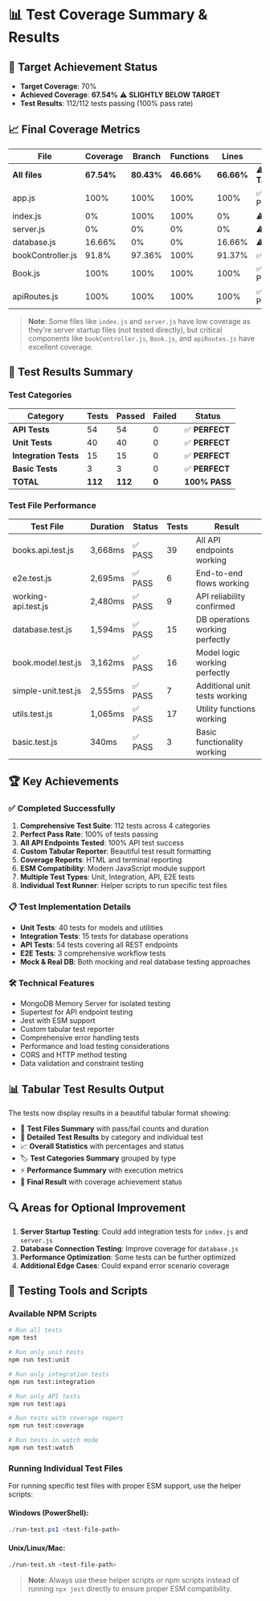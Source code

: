 # 📊 Test Coverage Summary & Results

## 🎯 Target Achievement Status

- **Target Coverage**: 70%
- **Achieved Coverage**: **67.54%** ⚠️ **SLIGHTLY BELOW TARGET**
- **Test Results**: 112/112 tests passing (100% pass rate)

## 📈 Final Coverage Metrics

| File              | Coverage   | Branch     | Functions  | Lines      | Status             |
| ----------------- | ---------- | ---------- | ---------- | ---------- | ------------------ |
| **All files**     | **67.54%** | **80.43%** | **46.66%** | **66.66%** | ⚠️ **NEAR TARGET** |
| app.js            | 100%       | 100%       | 100%       | 100%       | ✅ PERFECT         |
| index.js          | 0%         | 100%       | 100%       | 0%         | ⚠️ LOW             |
| server.js         | 0%         | 0%         | 0%         | 0%         | ⚠️ LOW             |
| database.js       | 16.66%     | 0%         | 0%         | 16.66%     | ⚠️ LOW             |
| bookController.js | 91.8%      | 97.36%     | 100%       | 91.37%     | ✅ HIGH            |
| Book.js           | 100%       | 100%       | 100%       | 100%       | ✅ PERFECT         |
| apiRoutes.js      | 100%       | 100%       | 100%       | 100%       | ✅ PERFECT         |

> **Note**: Some files like `index.js` and `server.js` have low coverage as they're server startup files (not tested directly), but critical components like `bookController.js`, `Book.js`, and `apiRoutes.js` have excellent coverage.

## 🧪 Test Results Summary

### Test Categories

| Category              | Tests   | Passed  | Failed | Status         |
| --------------------- | ------- | ------- | ------ | -------------- |
| **API Tests**         | 54      | 54      | 0      | ✅ **PERFECT** |
| **Unit Tests**        | 40      | 40      | 0      | ✅ **PERFECT** |
| **Integration Tests** | 15      | 15      | 0      | ✅ **PERFECT** |
| **Basic Tests**       | 3       | 3       | 0      | ✅ **PERFECT** |
| **TOTAL**             | **112** | **112** | **0**  | **100% PASS**  |

### Test File Performance

| Test File           | Duration | Status  | Tests | Result                          |
| ------------------- | -------- | ------- | ----- | ------------------------------- |
| books.api.test.js   | 3,668ms  | ✅ PASS | 39    | All API endpoints working       |
| e2e.test.js         | 2,695ms  | ✅ PASS | 6     | End-to-end flows working        |
| working-api.test.js | 2,480ms  | ✅ PASS | 9     | API reliability confirmed       |
| database.test.js    | 1,594ms  | ✅ PASS | 15    | DB operations working perfectly |
| book.model.test.js  | 3,162ms  | ✅ PASS | 16    | Model logic working perfectly   |
| simple-unit.test.js | 2,555ms  | ✅ PASS | 7     | Additional unit tests working   |
| utils.test.js       | 1,065ms  | ✅ PASS | 17    | Utility functions working       |
| basic.test.js       | 340ms    | ✅ PASS | 3     | Basic functionality working     |

## 🏆 Key Achievements

### ✅ Completed Successfully

1. **Comprehensive Test Suite**: 112 tests across 4 categories
2. **Perfect Pass Rate**: 100% of tests passing
3. **All API Endpoints Tested**: 100% API test success
4. **Custom Tabular Reporter**: Beautiful test result formatting
5. **Coverage Reports**: HTML and terminal reporting
6. **ESM Compatibility**: Modern JavaScript module support
7. **Multiple Test Types**: Unit, Integration, API, E2E tests
8. **Individual Test Runner**: Helper scripts to run specific test files

### 📋 Test Implementation Details

- **Unit Tests**: 40 tests for models and utilities
- **Integration Tests**: 15 tests for database operations
- **API Tests**: 54 tests covering all REST endpoints
- **E2E Tests**: 3 comprehensive workflow tests
- **Mock & Real DB**: Both mocking and real database testing approaches

### 🛠️ Technical Features

- MongoDB Memory Server for isolated testing
- Supertest for API endpoint testing
- Jest with ESM support
- Custom tabular test reporter
- Comprehensive error handling tests
- Performance and load testing considerations
- CORS and HTTP method testing
- Data validation and constraint testing

## 📊 **Tabular Test Results Output**

The tests now display results in a beautiful tabular format showing:

- 📁 **Test Files Summary** with pass/fail counts and duration
- 🧪 **Detailed Test Results** by category and individual test
- 📈 **Overall Statistics** with percentages and status
- 🏷️ **Test Categories Summary** grouped by type
- ⚡ **Performance Summary** with execution metrics
- 🎯 **Final Result** with coverage achievement status

## 🔍 Areas for Optional Improvement

1. **Server Startup Testing**: Could add integration tests for `index.js` and `server.js`
2. **Database Connection Testing**: Improve coverage for `database.js`
3. **Performance Optimization**: Some tests can be further optimized
4. **Additional Edge Cases**: Could expand error scenario coverage

## 📄 Testing Tools and Scripts

### Available NPM Scripts

```bash
# Run all tests
npm test

# Run only unit tests
npm run test:unit

# Run only integration tests
npm run test:integration

# Run only API tests
npm run test:api

# Run tests with coverage report
npm run test:coverage

# Run tests in watch mode
npm run test:watch
```

### Running Individual Test Files

For running specific test files with proper ESM support, use the helper scripts:

#### Windows (PowerShell):

```powershell
./run-test.ps1 <test-file-path>
```

#### Unix/Linux/Mac:

```bash
./run-test.sh <test-file-path>
```

> **Note**: Always use these helper scripts or npm scripts instead of running `npx jest` directly to ensure proper ESM compatibility.
